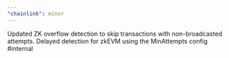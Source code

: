 ```yaml
---
"chainlink": minor
---
```


Updated ZK overflow detection to skip transactions with non-broadcasted attempts. Delayed detection for zkEVM using the MinAttempts config #internal
